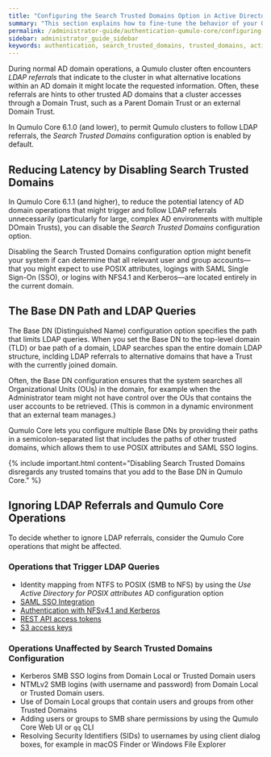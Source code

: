 ```yaml
---
title: "Configuring the Search Trusted Domains Option in Active Directory for a Qumulo Cluster"
summary: "This section explains how to fine-tune the behavior of your Qumulo cluster joined to an Active Directory (AD) domain by restricting the scope of LDAP queries with the Search Trusted Domains configuration option."
permalink: /administrator-guide/authentication-qumulo-core/configuring-search-trusted-domains-active-directory.html
sidebar: administrator_guide_sidebar
keywords: authentication, search_trusted_domains, trusted_domains, active_directory, ad, ldap
---
```


During normal AD domain operations, a Qumulo cluster often encounters _LDAP referrals_ that indicate to the cluster in what alternative locations within an AD domain it might locate the requested information. Often, these referrals are hints to other trusted AD domains that a cluster accesses through a Domain Trust, such as a Parent Domain Trust or an external Domain Trust.

In Qumulo Core 6.1.0 (and lower), to permit Qumulo clusters to follow LDAP referrals, the *Search Trusted Domains* configuration option is enabled by default.


## Reducing Latency by Disabling Search Trusted Domains
In Qumulo Core 6.1.1 (and higher), to reduce the potential latency of AD domain operations that might trigger and follow LDAP referrals unnecessarily (particularly for large, complex AD environments with multiple DOmain Trusts), you can disable the *Search Trusted Domains* configuration option.

Disabling the Search Trusted Domains configuration option might benefit your system if can determine that all relevant user and group accounts&mdash;that you might expect to use POSIX attributes, logings with SAML Single Sign-On (SSO), or logins with NFS4.1 and Kerberos&mdash;are located entirely in the current domain.


## The Base DN Path and LDAP Queries
The Base DN (Distinguished Name) configuration option specifies the path that limits LDAP queries. When you set the Base DN to the top-level domain (TLD) or bae path of a domain, LDAP searches span the entire domain LDAP structure, inclding LDAP referrals to alternative domains that have a Trust with the currently joined domain.

Often, the Base DN configuration ensures that the system searches all Organizational Units (OUs) in the domain, for example when the Administrator team might not have control over the OUs that contains the user accounts to be retrieved. (This is common in a dynamic environment that an external team manages.)

Qumulo Core lets you configure multiple Base DNs by providing their paths in a semicolon-separated list that includes the paths of other trusted domains, which allows them to use POSIX attributes and SAML SSO logins.

{% include important.html content="Disabling Search Trusted Domains disregards any trusted tomains that you add to the Base DN in Qumulo Core." %}


## Ignoring LDAP Referrals and Qumulo Core Operations
To decide whether to ignore LDAP referrals, consider the Qumulo Core operations that might be affected.

### Operations that Trigger LDAP Queries
* Identity mapping from NTFS to POSIX (SMB to NFS) by using the *Use Active Directory for POSIX attributes* AD configuration option
* [SAML SSO Integration](configuring-saml-single-sign-on-sso.html)
* [Authentication with NFSv4.1 and Kerberos](../kerberos/)
* [REST API access tokens](../external-services/using-access-tokens.html)
* [S3 access keys](../s3-api/creating-managing-s3-access-keys.html)

### Operations Unaffected by Search Trusted Domains Configuration
* Kerberos SMB SSO logins from Domain Local or Trusted Domain users
* NTMLv2 SMB logins (with username and password) from Domain Local or Trusted Domain users.
* Use of Domain Local groups that contain users and groups from other Trusted Domains
* Adding users or groups to SMB share permissions by using the Qumulo Core Web UI or `qq` CLI
* Resolving Security Identifiers (SIDs) to usernames by using client dialog boxes, for example in macOS Finder or Windows File Explorer
